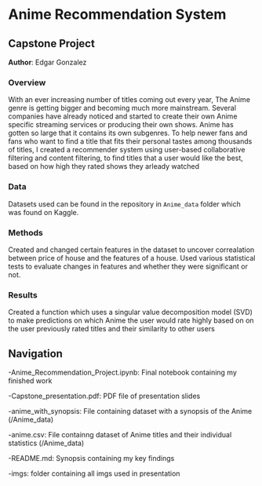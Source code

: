 # Anime Recommendation System

## Capstone Project

**Author**: Edgar Gonzalez

### Overview

With an ever increasing number of titles coming out every year, The Anime genre is getting bigger and becoming much more mainstream. 
Several companies have already noticed and started to create their own Anime specific streaming services or producing their own shows. 
Anime has gotten so large that it contains its own subgenres. To help newer fans and fans who want to find a title that fits their personal 
tastes among thousands of titles, I created a recommender system using user-based collaborative filtering and content filtering, to find 
titles that a user would like the best, based on how high they rated shows they arleady watched

### Data 

Datasets used can be found in the repository in `Anime_data` folder which was found on Kaggle.


### Methods

Created and changed certain features in the dataset to uncover correalation between price of house and the features of a house.
Used various statistical tests to evaluate changes in features and whether they were significant or not.

### Results
Created a function which uses a singular value decomposition model (SVD) to make predictions on which Anime the user would rate highly 
based on on the user previously rated titles and their similarity to other users


## Navigation
-Anime_Recommendation_Project.ipynb: Final notebook containing my finished work  

-Capstone_presentation.pdf: PDF file of presentation slides

-anime_with_synopsis: File containing dataset with a synopsis of the Anime  (/Anime_data)

-anime.csv: File containng dataset of Anime titles and their individual statistics  (/Anime_data)

-README.md: Synopsis containing my key findings

-imgs: folder containing all imgs used in presentation

